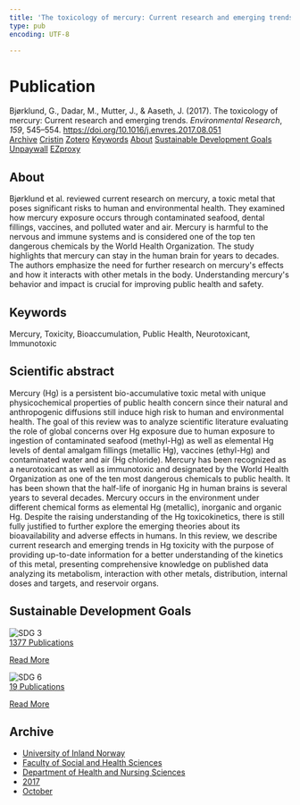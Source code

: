 ```yaml
---
title: 'The toxicology of mercury: Current research and emerging trends'
type: pub
encoding: UTF-8

---
```

<h1>Publication</h1>
<article id="csl-bib-container-HCPKAXGB" class="csl-bib-container">
  <div class="csl-bib-body"> <div class="csl-entry">Bjørklund, G., Dadar, M., Mutter, J., &#38; Aaseth, J. (2017). The toxicology of mercury: Current research and emerging trends. <i>Environmental Research</i>, <i>159</i>, 545–554. <a href="https://doi.org/10.1016/j.envres.2017.08.051">https://doi.org/10.1016/j.envres.2017.08.051</a></div> </div>
  <div class="csl-bib-buttons">
    <a href="#taxonomy-article-HCPKAXGB" alt="archive" class="csl-bib-button">Archive</a>
    <a href="https://app.cristin.no/results/show.jsf?id=1501903" alt="Cristin" class="csl-bib-button">Cristin</a>
    <a href="http://zotero.org/groups/5881554/items/HCPKAXGB" alt="Zotero" class="csl-bib-button">Zotero</a>
    <a href="#keywords-article-HCPKAXGB" alt="keywords" class="csl-bib-button">Keywords</a>
    <a href="#about-article-HCPKAXGB" alt="about_pub" class="csl-bib-button">About</a>
    <a href="#sdg-article-HCPKAXGB" alt="sdg" class="csl-bib-button">Sustainable Development Goals</a>
    <a href="https://doi.org/10.1016/j.envres.2017.08.051" alt="Unpaywall" class="csl-bib-button">Unpaywall</a>
    <a href="https://doi.org/10.1016/j.envres.2017.08.051" alt="EZproxy" class="csl-bib-button">EZproxy</a>
  </div>
  <div id="csl-bib-meta-container-HCPKAXGB"></div>
</article>
<div id="csl-bib-meta-HCPKAXGB" class="csl-bib-meta">
  <article id="about-article-HCPKAXGB" class="about_pub-article">
    <h1>About</h1>
    Bjørklund et al. reviewed current research on mercury, a toxic metal that poses significant risks to human and environmental health. They examined how mercury exposure occurs through contaminated seafood, dental fillings, vaccines, and polluted water and air. Mercury is harmful to the nervous and immune systems and is considered one of the top ten dangerous chemicals by the World Health Organization. The study highlights that mercury can stay in the human brain for years to decades. The authors emphasize the need for further research on mercury's effects and how it interacts with other metals in the body. Understanding mercury's behavior and impact is crucial for improving public health and safety.
  </article>
  <article id="keywords-article-HCPKAXGB" class="keywords-article">
    <h1>Keywords</h1>
    Mercury, Toxicity, Bioaccumulation, Public Health, Neurotoxicant, Immunotoxic
  </article>
  <article id="abstract-article-HCPKAXGB" class="abstract-article">
    <h1>Scientific abstract</h1>
    Mercury (Hg) is a persistent bio-accumulative toxic metal with unique physicochemical properties of public health concern since their natural and anthropogenic diffusions still induce high risk to human and environmental health. The goal of this review was to analyze scientific literature evaluating the role of global concerns over Hg exposure due to human exposure to ingestion of contaminated seafood (methyl-Hg) as well as elemental Hg levels of dental amalgam fillings (metallic Hg), vaccines (ethyl-Hg) and contaminated water and air (Hg chloride). Mercury has been recognized as a neurotoxicant as well as immunotoxic and designated by the World Health Organization as one of the ten most dangerous chemicals to public health. It has been shown that the half-life of inorganic Hg in human brains is several years to several decades. Mercury occurs in the environment under different chemical forms as elemental Hg (metallic), inorganic and organic Hg. Despite the raising understanding of the Hg toxicokinetics, there is still fully justified to further explore the emerging theories about its bioavailability and adverse effects in humans. In this review, we describe current research and emerging trends in Hg toxicity with the purpose of providing up-to-date information for a better understanding of the kinetics of this metal, presenting comprehensive knowledge on published data analyzing its metabolism, interaction with other metals, distribution, internal doses and targets, and reservoir organs.
  </article>
  <article id="sdg-article-HCPKAXGB" class="sdg-article">
    <h1>Sustainable Development Goals</h1>
    <div class="sdg-container"><div id="sdg3" class="sdg">
        <img src="{{< params subfolder >}}images/sdg/sdg03_en.png" class="image" alt="SDG 3">
        <div class="sdg-overlay">
          <a href="{{< params subfolder >}}en/archive/?sdg=3#archive" class="sdg-publication-count"><span>1377</span> Publications</a>
          <p><a href="https://sdgs.un.org/goals/goal3" class="sdg-read-more">Read More</a></p>
        </div>
      </div> <div id="sdg6" class="sdg">
        <img src="{{< params subfolder >}}images/sdg/sdg06_en.png" class="image" alt="SDG 6">
        <div class="sdg-overlay">
          <a href="{{< params subfolder >}}en/archive/?sdg=6#archive" class="sdg-publication-count"><span>19</span> Publications</a>
          <p><a href="https://sdgs.un.org/goals/goal6" class="sdg-read-more">Read More</a></p>
        </div>
      </div></div>
  </article>
  <article id="taxonomy-article-HCPKAXGB" class="taxonomy-article">
    <h1>Archive</h1>
    <ul>
      <li><a href="{{< params subfolder >}}en/archive/?key=3DCRN523">University of Inland Norway</a></li>
      <li><a href="{{< params subfolder >}}en/archive/?key=IDKFS3MX">Faculty of Social and Health Sciences</a></li>
      <li><a href="{{< params subfolder >}}en/archive/?key=GTV4ECMZ">Department of Health and Nursing Sciences</a></li>
      <li><a href="{{< params subfolder >}}en/archive/?key=QV2QKSDS">2017</a></li>
      <li><a href="{{< params subfolder >}}en/archive/?key=5H5AWTPI">October</a></li>
    </ul>
  </article>
</div>
